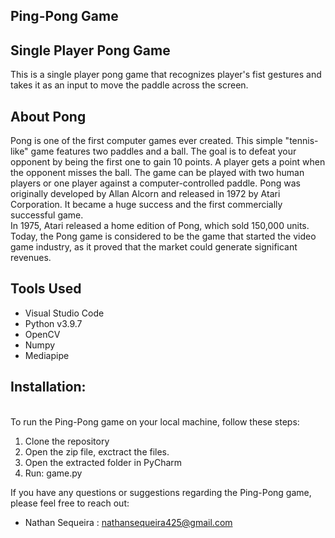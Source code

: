 ## Ping-Pong Game<br>

## Single Player Pong Game<br>

This is a single player pong game that recognizes player's fist gestures and takes it as an input to move the paddle across the screen.<br>

## About Pong

Pong is one of the first computer games ever created. This simple "tennis-like" game features two paddles and a ball. The goal is to defeat your opponent by being the first one to gain 10 points. A player gets a point when the opponent misses the ball. The game can be played with two human players or one player against a computer-controlled paddle. Pong was originally developed by Allan Alcorn and released in 1972 by Atari Corporation. It became a huge success and the first commercially successful game.<br> In 1975, Atari released a home edition of Pong, which sold 150,000 units. Today, the Pong game is considered to be the game that started the video game industry, as it proved that the market could generate significant revenues.<br>


## Tools Used<br>

- Visual Studio Code<br>
- Python v3.9.7<br>
- OpenCV<br>
- Numpy<br>
- Mediapipe<br>

## Installation: <br>
<br>
To run the Ping-Pong game on your local machine, follow these steps:<br>

1. Clone the repository<br>
2. Open the zip file, exctract the files.<br>
3. Open the extracted folder in PyCharm <br>
4. Run: game.py<br>

If you have any questions or suggestions regarding the Ping-Pong game, please feel free to reach out:<br>

- Nathan Sequeira : nathansequeira425@gmail.com <br>

